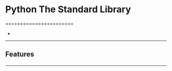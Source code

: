 # Python The Standard Library
=======================


- []()

-----------------------------------------------------------------------------------------------------

## Features


### 


-----------------------------------------------------------------------------------------------------